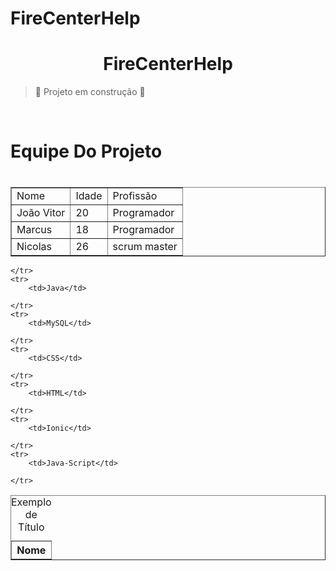 # FireCenterHelp
<h1 align="center">FireCenterHelp </h1>


> :construction: Projeto em construção :construction:
<table border="1">
<br>
<h1>Equipe Do Projeto<h1>
    <tr>
        <td>Nome</td>
        <td>Idade</td>
        <td>Profissão</td>
    </tr>
    <tr>
        <td>João Vitor</td>
        <td>20</td>
        <td>Programador</td>
    </tr>
    <tr>
        <td>Marcus</td>
        <td>18</td>
        <td>Programador</td>
    </tr>
    <tr>
        <td>Nicolas</td>
        <td>26</td>
        <td>scrum master</td>
    </tr>
</table>

<table border="1">
    <caption>Exemplo de Título</caption>
    <tr>
        <th>Nome</th>
        
    </tr>
    <tr>
        <td>Java</td>
       
    </tr>
    <tr>
        <td>MySQL</td>
       
    </tr>
    <tr>
        <td>CSS</td>
        
    </tr>
    <tr>
        <td>HTML</td>
      
    </tr>
    <tr>
        <td>Ionic</td>
       
    </tr>
    <tr>
        <td>Java-Script</td>
       
    </tr>
</table>
